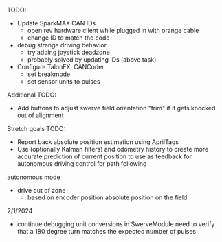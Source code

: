 TODO:
- Update SparkMAX CAN IDs
    - open rev hardware client while plugged in with orange cable
    - change ID to match the code
- debug strange driving behavior
    - try adding joystick deadzone
    - probably solved by updating IDs (above task)
- Configure TalonFX, CANCoder
    - set breakmode
    - set sensor units to pulses


Additional TODO:
- Add buttons to adjust swerve field orientation "trim" if it gets knocked out of alignment



Stretch goals TODO:
- Report back absolute position estimation using AprilTags
- Use (optionally Kalman filters) and odometry history to create more accurate prediction of current position to use as feedback for autonomous driving control for path following

autonomous mode
- drive out of zone
   - based on encoder position absolute position on the field



2/1/2024
- continue debugging unit conversions in SwerveModule
need to verify that a 180 degree turn matches the expected number of pulses